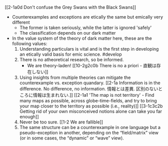 [[2-1a0d Don't confuse the Grey Swans with the Black Swans]]

- Counterexamples and exceptions are etically the same but emically very different
	- The former is taken seriously, while the latter is ignored 'safely'
	- The classification depends on our dark matter
- In the value system of the theory of dark matter here, these are the following values:
    1. Understanding particulars is vital and is the first step in developing an etically valid basis for emic science. #develop 
    2. There is no atheoretical research, so be informed.
        - We are theory-laden! 
	        [[10-2g2c0b There is no a priori - 直観は存在しない]]
    3. Using insights from multiple theories can mitigate the counterexample vs. exception quandary.
	    [[2-1a Information is in the difference. No difference, no information. 情報とは差異. 区別のないところに情報は生まれない.]]
		    [[2-1a1 'The map is not territory' - Find many maps as possible, across globe-time-fields, and try to bring your map closer to the territory as possible (i.e., reality)]]
			    [[3-1c3c2b Getting rid of your own misconceived notions alone can take you far enough]]
    4. Never be too sure.
	    [[1-2 We are fallible]]
    5. The same structure can be a counterexample in one language but a pseudo-exception in another, depending on the “field/matrix” view (or in some cases, the “dynamic” or “wave” view).
